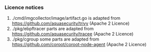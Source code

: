 ### Licence notices

1. ./cmd/imgcollector/image/artifact.go is adapted from https://github.com/aquasecurity/trivy (Apache 2 Licence)
2. ./pkg/ebpftracer parts are adapted from https://github.com/aquasecurity/tracee (Apache 2 Licence)
3. ./pkg/cgroup some parts are adapted from https://github.com/coroot/coroot-node-agent (Apache 2 Licence)

